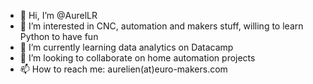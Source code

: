 - 👋 Hi, I’m @AurelLR
- 👀 I’m interested in CNC, automation and makers stuff, willing to learn Python to have fun
- 🌱 I’m currently learning data analytics on Datacamp
- 💞️ I’m looking to collaborate on home automation projects
- 📫 How to reach me:  aurelien(at)euro-makers.com

<!---
AurelLR/AurelLR is a ✨ special ✨ repository because its `README.md` (this file) appears on your GitHub profile.
You can click the Preview link to take a look at your changes.
--->
